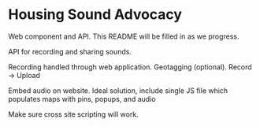 # Housing Sound Advocacy

Web component and API. This README will be filled in as we progress.

API for recording and sharing sounds.

Recording handled through web application. Geotagging (optional). Record -> Upload

Embed audio on website. Ideal solution, include single JS file which populates maps with pins, popups, and audio

Make sure cross site scripting will work.
